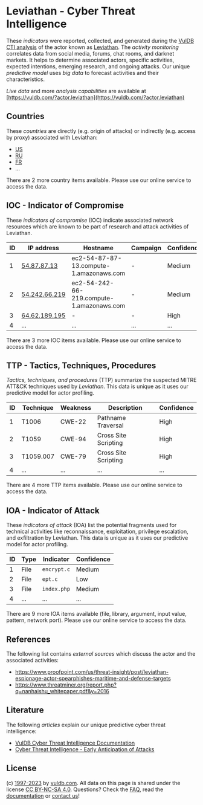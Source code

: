 # Leviathan - Cyber Threat Intelligence

These _indicators_ were reported, collected, and generated during the [VulDB CTI analysis](https://vuldb.com/?kb.cti) of the actor known as [Leviathan](https://vuldb.com/?actor.leviathan). The _activity monitoring_ correlates data from social media, forums, chat rooms, and darknet markets. It helps to determine associated actors, specific activities, expected intentions, emerging research, and ongoing attacks. Our unique _predictive model_ uses _big data_ to forecast activities and their characteristics.

_Live data_ and more _analysis capabilities_ are available at [https://vuldb.com/?actor.leviathan](https://vuldb.com/?actor.leviathan)

## Countries

These _countries_ are directly (e.g. origin of attacks) or indirectly (e.g. access by proxy) associated with Leviathan:

* [US](https://vuldb.com/?country.us)
* [RU](https://vuldb.com/?country.ru)
* [FR](https://vuldb.com/?country.fr)
* ...

There are 2 more country items available. Please use our online service to access the data.

## IOC - Indicator of Compromise

These _indicators of compromise_ (IOC) indicate associated network resources which are known to be part of research and attack activities of Leviathan.

ID | IP address | Hostname | Campaign | Confidence
-- | ---------- | -------- | -------- | ----------
1 | [54.87.87.13](https://vuldb.com/?ip.54.87.87.13) | ec2-54-87-87-13.compute-1.amazonaws.com | - | Medium
2 | [54.242.66.219](https://vuldb.com/?ip.54.242.66.219) | ec2-54-242-66-219.compute-1.amazonaws.com | - | Medium
3 | [64.62.189.195](https://vuldb.com/?ip.64.62.189.195) | - | - | High
4 | ... | ... | ... | ...

There are 3 more IOC items available. Please use our online service to access the data.

## TTP - Tactics, Techniques, Procedures

_Tactics, techniques, and procedures_ (TTP) summarize the suspected MITRE ATT&CK techniques used by _Leviathan_. This data is unique as it uses our predictive model for actor profiling.

ID | Technique | Weakness | Description | Confidence
-- | --------- | -------- | ----------- | ----------
1 | T1006 | CWE-22 | Pathname Traversal | High
2 | T1059 | CWE-94 | Cross Site Scripting | High
3 | T1059.007 | CWE-79 | Cross Site Scripting | High
4 | ... | ... | ... | ...

There are 4 more TTP items available. Please use our online service to access the data.

## IOA - Indicator of Attack

These _indicators of attack_ (IOA) list the potential fragments used for technical activities like reconnaissance, exploitation, privilege escalation, and exfiltration by Leviathan. This data is unique as it uses our predictive model for actor profiling.

ID | Type | Indicator | Confidence
-- | ---- | --------- | ----------
1 | File | `encrypt.c` | Medium
2 | File | `ept.c` | Low
3 | File | `index.php` | Medium
4 | ... | ... | ...

There are 9 more IOA items available (file, library, argument, input value, pattern, network port). Please use our online service to access the data.

## References

The following list contains _external sources_ which discuss the actor and the associated activities:

* https://www.proofpoint.com/us/threat-insight/post/leviathan-espionage-actor-spearphishes-maritime-and-defense-targets
* https://www.threatminer.org/report.php?q=nanhaishu_whitepaper.pdf&y=2016

## Literature

The following _articles_ explain our unique predictive cyber threat intelligence:

* [VulDB Cyber Threat Intelligence Documentation](https://vuldb.com/?kb.cti)
* [Cyber Threat Intelligence - Early Anticipation of Attacks](https://www.scip.ch/en/?labs.20201022)

## License

(c) [1997-2023](https://vuldb.com/?kb.changelog) by [vuldb.com](https://vuldb.com/?kb.about). All data on this page is shared under the license [CC BY-NC-SA 4.0](https://creativecommons.org/licenses/by-nc-sa/4.0/). Questions? Check the [FAQ](https://vuldb.com/?kb.faq), read the [documentation](https://vuldb.com/?kb) or [contact us](https://vuldb.com/?contact)!
